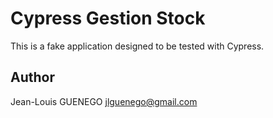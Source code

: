 # Cypress Gestion Stock

This is a fake application designed to be tested with Cypress.

## Author

Jean-Louis GUENEGO <jlguenego@gmail.com>
